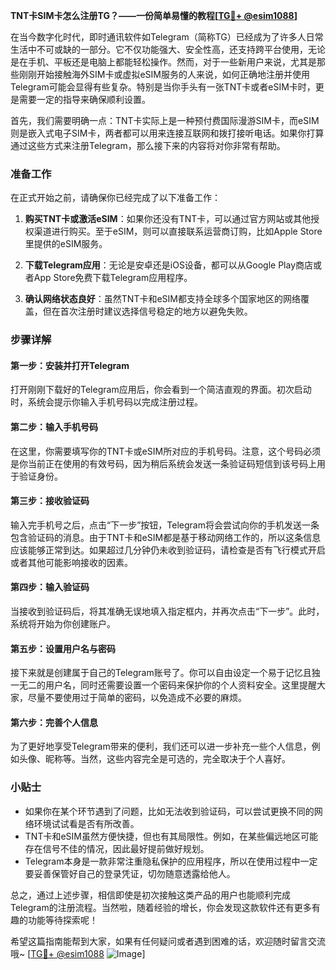 **TNT卡SIM卡怎么注册TG？——一份简单易懂的教程[[TG💪+ @esim1088](https://t.me/s/esim1088)]**

在当今数字化时代，即时通讯软件如Telegram（简称TG）已经成为了许多人日常生活中不可或缺的一部分。它不仅功能强大、安全性高，还支持跨平台使用，无论是在手机、平板还是电脑上都能轻松操作。然而，对于一些新用户来说，尤其是那些刚刚开始接触海外SIM卡或虚拟eSIM服务的人来说，如何正确地注册并使用Telegram可能会显得有些复杂。特别是当你手头有一张TNT卡或者eSIM卡时，更是需要一定的指导来确保顺利设置。

首先，我们需要明确一点：TNT卡实际上是一种预付费国际漫游SIM卡，而eSIM则是嵌入式电子SIM卡，两者都可以用来连接互联网和拨打接听电话。如果你打算通过这些方式来注册Telegram，那么接下来的内容将对你非常有帮助。

### 准备工作

在正式开始之前，请确保你已经完成了以下准备工作：

1. **购买TNT卡或激活eSIM**：如果你还没有TNT卡，可以通过官方网站或其他授权渠道进行购买。至于eSIM，则可以直接联系运营商订购，比如Apple Store里提供的eSIM服务。
   
2. **下载Telegram应用**：无论是安卓还是iOS设备，都可以从Google Play商店或者App Store免费下载Telegram应用程序。

3. **确认网络状态良好**：虽然TNT卡和eSIM都支持全球多个国家地区的网络覆盖，但在首次注册时建议选择信号稳定的地方以避免失败。

### 步骤详解

#### 第一步：安装并打开Telegram
打开刚刚下载好的Telegram应用后，你会看到一个简洁直观的界面。初次启动时，系统会提示你输入手机号码以完成注册过程。

#### 第二步：输入手机号码
在这里，你需要填写你的TNT卡或eSIM所对应的手机号码。注意，这个号码必须是你当前正在使用的有效号码，因为稍后系统会发送一条验证码短信到该号码上用于验证身份。

#### 第三步：接收验证码
输入完手机号之后，点击“下一步”按钮，Telegram将会尝试向你的手机发送一条包含验证码的消息。由于TNT卡和eSIM都是基于移动网络工作的，所以这条信息应该能够正常到达。如果超过几分钟仍未收到验证码，请检查是否有飞行模式开启或者其他可能影响接收的因素。

#### 第四步：输入验证码
当接收到验证码后，将其准确无误地填入指定框内，并再次点击“下一步”。此时，系统将开始为你创建账户。

#### 第五步：设置用户名与密码
接下来就是创建属于自己的Telegram账号了。你可以自由设定一个易于记忆且独一无二的用户名，同时还需要设置一个密码来保护你的个人资料安全。这里提醒大家，尽量不要使用过于简单的密码，以免造成不必要的麻烦。

#### 第六步：完善个人信息
为了更好地享受Telegram带来的便利，我们还可以进一步补充一些个人信息，例如头像、昵称等。当然，这些内容完全是可选的，完全取决于个人喜好。

### 小贴士

- 如果你在某个环节遇到了问题，比如无法收到验证码，可以尝试更换不同的网络环境试试看是否有所改善。
- TNT卡和eSIM虽然方便快捷，但也有其局限性。例如，在某些偏远地区可能存在信号不佳的情况，因此最好提前做好规划。
- Telegram本身是一款非常注重隐私保护的应用程序，所以在使用过程中一定要妥善保管好自己的登录凭证，切勿随意透露给他人。

总之，通过上述步骤，相信即使是初次接触这类产品的用户也能顺利完成Telegram的注册流程。当然啦，随着经验的增长，你会发现这款软件还有更多有趣的功能等待探索呢！

希望这篇指南能帮到大家，如果有任何疑问或者遇到困难的话，欢迎随时留言交流哦~ [[TG💪+ @esim1088](https://t.me/s/esim1088) ![Image](https://i.postimg.cc/4NQfJmqS/Snipaste-2025-05-13-00-14-12.png)]